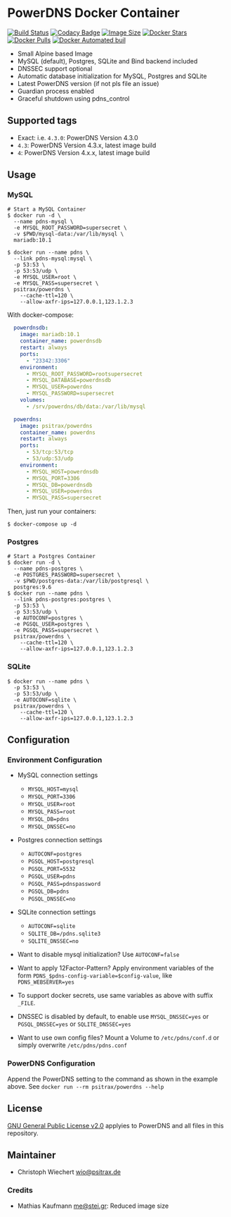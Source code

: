# PowerDNS Docker Container

[![Build Status](https://travis-ci.org/Monogramm/docker-powerdns.svg)](https://travis-ci.org/Monogramm/docker-powerdns)
[![Codacy Badge](https://app.codacy.com/project/badge/Grade/d1780c9b17c2492ab909e058d06ef4bb)](https://www.codacy.com/gh/Monogramm/docker-powerdns?utm_source=github.com&amp;utm_medium=referral&amp;utm_content=Monogramm/docker-powerdns&amp;utm_campaign=Badge_Grade)
[![Image Size](https://images.microbadger.com/badges/image/psitrax/powerdns.svg)](https://microbadger.com/images/psitrax/powerdns)
[![Docker Stars](https://img.shields.io/docker/stars/psitrax/powerdns.svg)](https://hub.docker.com/r/psitrax/powerdns/)
[![Docker Pulls](https://img.shields.io/docker/pulls/psitrax/powerdns.svg)](https://hub.docker.com/r/psitrax/powerdns/)
[![Docker Automated buil](https://img.shields.io/docker/automated/psitrax/powerdns.svg)](https://hub.docker.com/r/psitrax/powerdns/)

-   Small Alpine based Image
-   MySQL (default), Postgres, SQLite and Bind backend included
-   DNSSEC support optional
-   Automatic database initialization for MySQL, Postgres and SQLite
-   Latest PowerDNS version (if not pls file an issue)
-   Guardian process enabled
-   Graceful shutdown using pdns_control

## Supported tags

-   Exact: i.e. `4.3.0`: PowerDNS Version 4.3.0
-   `4.3`: PowerDNS Version 4.3.x, latest image build
-   `4`: PowerDNS Version 4.x.x, latest image build

## Usage

### MySQL

```shell
# Start a MySQL Container
$ docker run -d \
  --name pdns-mysql \
  -e MYSQL_ROOT_PASSWORD=supersecret \
  -v $PWD/mysql-data:/var/lib/mysql \
  mariadb:10.1

$ docker run --name pdns \
  --link pdns-mysql:mysql \
  -p 53:53 \
  -p 53:53/udp \
  -e MYSQL_USER=root \
  -e MYSQL_PASS=supersecret \
  psitrax/powerdns \
    --cache-ttl=120 \
    --allow-axfr-ips=127.0.0.1,123.1.2.3
```

With docker-compose:

```yml
  powerdnsdb:
    image: mariadb:10.1
    container_name: powerdnsdb
    restart: always
    ports:
      - "23342:3306"
    environment:
      - MYSQL_ROOT_PASSWORD=rootsupersecret
      - MYSQL_DATABASE=powerdnsdb
      - MYSQL_USER=powerdns
      - MYSQL_PASSWORD=supersecret
    volumes:
      - /srv/powerdns/db/data:/var/lib/mysql

  powerdns:
    image: psitrax/powerdns
    container_name: powerdns
    restart: always
    ports:
      - 53/tcp:53/tcp
      - 53/udp:53/udp
    environment:
      - MYSQL_HOST=powerdnsdb
      - MYSQL_PORT=3306
      - MYSQL_DB=powerdnsdb
      - MYSQL_USER=powerdns
      - MYSQL_PASS=supersecret
```

Then, just run your containers:

```shell
$ docker-compose up -d
```

### Postgres

```shell
# Start a Postgres Container
$ docker run -d \
  --name pdns-postgres \
  -e POSTGRES_PASSWORD=supersecret \
  -v $PWD/postgres-data:/var/lib/postgresql \
  postgres:9.6
$ docker run --name pdns \
  --link pdns-postgres:postgres \
  -p 53:53 \
  -p 53:53/udp \
  -e AUTOCONF=postgres \
  -e PGSQL_USER=postgres \
  -e PGSQL_PASS=supersecret \
  psitrax/powerdns \
    --cache-ttl=120 \
    --allow-axfr-ips=127.0.0.1,123.1.2.3
```

### SQLite

```shell
$ docker run --name pdns \
  -p 53:53 \
  -p 53:53/udp \
  -e AUTOCONF=sqlite \
  psitrax/powerdns \
    --cache-ttl=120 \
    --allow-axfr-ips=127.0.0.1,123.1.2.3
```

## Configuration

### Environment Configuration

-   MySQL connection settings
    -   `MYSQL_HOST=mysql`
    -   `MYSQL_PORT=3306`
    -   `MYSQL_USER=root`
    -   `MYSQL_PASS=root`
    -   `MYSQL_DB=pdns`
    -   `MYSQL_DNSSEC=no`

-   Postgres connection settings
    -   `AUTOCONF=postgres`
    -   `PGSQL_HOST=postgresql`
    -   `PGSQL_PORT=5532`
    -   `PGSQL_USER=pdns`
    -   `PGSQL_PASS=pdnspassword`
    -   `PGSQL_DB=pdns`
    -   `PGSQL_DNSSEC=no`

-   SQLite connection settings
    -   `AUTOCONF=sqlite`
    -   `SQLITE_DB=/pdns.sqlite3`
    -   `SQLITE_DNSSEC=no`

-   Want to disable mysql initialization? Use `AUTOCONF=false`

-   Want to apply 12Factor-Pattern? Apply environment variables of the form `PDNS_$pdns-config-variable=$config-value`, like `PDNS_WEBSERVER=yes`

-   To support docker secrets, use same variables as above with suffix `_FILE`.

-   DNSSEC is disabled by default, to enable use `MYSQL_DNSSEC=yes` or `PGSQL_DNSSEC=yes` or `SQLITE_DNSSEC=yes`

-   Want to use own config files? Mount a Volume to `/etc/pdns/conf.d` or simply overwrite `/etc/pdns/pdns.conf`

### PowerDNS Configuration

Append the PowerDNS setting to the command as shown in the example above.
See `docker run --rm psitrax/powerdns --help`

## License

[GNU General Public License v2.0](https://github.com/PowerDNS/pdns/blob/master/COPYING) applyies to PowerDNS and all files in this repository.

## Maintainer

-   Christoph Wiechert [wio@psitrax.de](mailto:wio@psitrax.de)

### Credits

-   Mathias Kaufmann [me@stei.gr](mailto:me@stei.gr): Reduced image size
